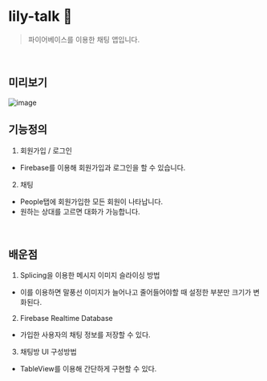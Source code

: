 # lily-talk 💬
> 파이어베이스를 이용한 채팅 앱입니다.

</br>

## 미리보기
![image](https://user-images.githubusercontent.com/76806444/225456623-c26e537a-fd40-4d72-9536-ec97d5ec04b4.png)

## 기능정의
1. 회원가입 / 로그인
 - Firebase를 이용해 회원가입과 로그인을 할 수 있습니다.
2. 채팅
 - People탭에 회원가입한 모든 회원이 나타납니다.
 - 원하는 상대를 고르면 대화가 가능합니다.
 
 </br>
 
## 배운점
1. Splicing을 이용한 메시지 이미지 슬라이싱 방법
  - 이를 이용하면 말풍선 이미지가 늘어나고 줄어들어야할 때 설정한 부분만 크기가 변화된다.
2. Firebase Realtime Database
  - 가입한 사용자의 채팅 정보를 저장할 수 있다.
3. 채팅방 UI 구성방법
  - TableView를 이용해 간단하게 구현할 수 있다.
